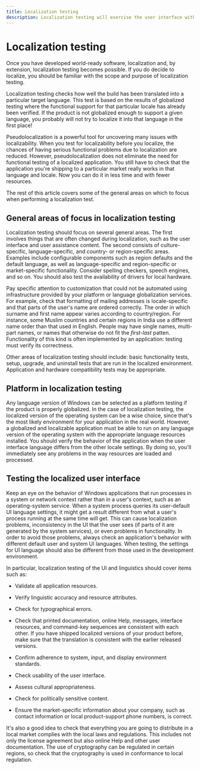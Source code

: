 ```yaml
---
title: Localization testing
description: Localization testing will exercise the user interface with a focus on localized functionality and appearance.
---
```


# Localization testing

Once you have developed world-ready software, localization and, by extension, localization testing becomes possible.
If you do decide to localize, you should be familiar with the scope and purpose of localization testing.

Localization testing checks how well the build has been translated into a particular target language.
This test is based on the results of globalized testing where the functional support for that particular locale has already been verified.
If the product is not globalized enough to support a given language, you probably will not try to localize it into that language in the first place!

Pseudolocalization is a powerful tool for uncovering many issues with localizability.
When you test for localizability before you localize, the chances of having serious functional problems due to localization are reduced.
However, pseudolocalization does not eliminate the need for functional testing of a localized application.
You still have to check that the application you're shipping to a particular market really works in that language and locale.
Now you can do it in less time and with fewer resources.

The rest of this article covers some of the general areas on which to focus when performing a localization test.

## General areas of focus in localization testing

Localization testing should focus on several general areas.
The first involves things that are often changed during localization, such as the user interface and user assistance content.
The second consists of culture-specific, language-specific, and country- or region-specific areas.
Examples include configurable components such as region defaults and the default language, as well as language-specific and region-specific or market-specific functionality.
Consider spelling checkers, speech engines, and so on.
You should also test the availability of drivers for local hardware.

Pay specific attention to customization that could not be automated using infrastructure provided by your platform or language globalization services.
For example, check that formatting of mailing addresses is locale-specific and that parts of the user's name are ordered correctly.
The order in which surname and first name appear varies according to country/region.
For instance, some Muslim countries and certain regions in India use a different name order than that used in English.
People may have single names, multi-part names, or names that otherwise do not fit the *first-last* patten.
Functionality of this kind is often implemented by an application: testing must verify its correctness.

Other areas of localization testing should include: basic functionality tests, setup, upgrade, and uninstall tests that are run in the localized environment.
Application and hardware compatibility tests may be appropriate.

## Platform in localization testing

Any language version of Windows can be selected as a platform testing if the product is properly globalized.
In the case of localization testing, the localized version of the operating system can be a wise choice, since that's the most likely environment for your application in the real world.
However, a globalized and localizable application must be able to run on any language version of the operating system with the appropriate language resources installed.
You should verify the behavior of the application when the user interface language differs from the other locale settings.
By doing so, you'll immediately see any problems in the way resources are loaded and processed.

## Testing the localized user interface

Keep an eye on the behavior of Windows applications that run processes in a system or network context rather than in a user's context, such as an operating-system service.
When a system process queries its user-default UI language settings, it might get a result different from what a user's process running at the same time will get.
This can cause localization problems, inconsistency in the UI that the user sees (if parts of it are generated by the system services), or even problems in functionality.
In order to avoid those problems, always check an application's behavior with different default user and system UI languages.
When testing, the settings for UI language should also be different from those used in the development environment.

In particular, localization testing of the UI and linguistics should cover items such as:

- Validate all application resources.

- Verify linguistic accuracy and resource attributes.

- Check for typographical errors.

- Check that printed documentation, online Help, messages, interface resources, and command-key sequences are consistent with each other.
  If you have shipped localized versions of your product before, make sure that the translation is consistent with the earlier released versions.

- Confirm adherence to system, input, and display environment standards.

- Check usability of the user interface.

- Assess cultural appropriateness.

- Check for politically sensitive content.

- Ensure the market-specific information about your company, such as contact information or local product-support phone numbers, is correct.

It's also a good idea to check that everything you are going to distribute in a local market complies with the local laws and regulations.
This includes not only the license agreement but also online Help and other user documentation.
The use of cryptography can be regulated in certain regions, so check that the cryptography is used in conformance to local regulation.
